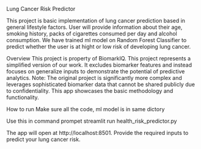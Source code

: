 Lung Cancer Risk Predictor

This project is basic implementation of lung cancer prediction based in general lifestyle factors. User will provide information about their age, smoking history, packs of cigarettes consumed per day and alcohol consumption. We have trained ml model on Random Forest Classifier to predict whether the user is at hight or low risk of developing lung cancer.

Overview This project is property of BiomarkIQ. This project represents a simplified version of our work. It excludes biomarker features and instead focuses on generalize inputs to demonstrate the potential of predictive analytics. Note: The original project is significantly more complex and leverages sophisticated biomarker data that cannot be shared publicly due to confidentiality. This app showcases the basic methodology and functionality.

How to run Make sure all the code, ml model is in same dictory

Use this in command prompet streamlit run health_risk_predictor.py

The app will open at http://localhost:8501. Provide the required inputs to predict your lung cancer risk.
